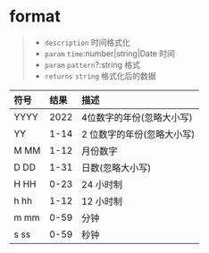 # format

> - `description` 时间格式化
> - `param` `time`:number|string|Date  时间
> - `param` `pattern`?:string 格式 
> - `returns` `string` 格式化后的数据 


| 符号 | 结果| 描述 |
|:----|:----|:----|
| YYYY	| 2022	| 4位数字的年份(忽略大小写) |
| YY	|  1-14	| 2 位数字的年份(忽略大小写) |
| M  MM |	1-12 |	月份数字 |
| D  DD |	1-31 |	日数(忽略大小写) |
| H  HH	| 0-23 |  24 小时制 |
| h  hh	| 1-12 |	12 小时制 |
| m  mm | 0-59 |	分钟|
| s  ss	| 0-59 |	秒钟|
 